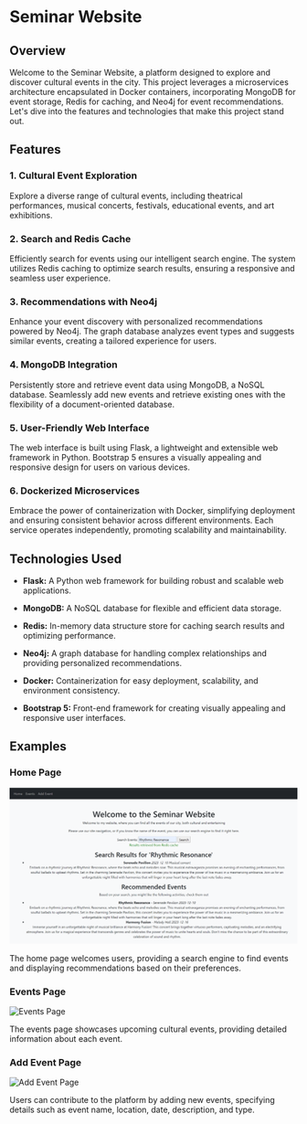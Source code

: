 # Seminar Website

## Overview

Welcome to the Seminar Website, a platform designed to explore and discover cultural events in the city. This project leverages a microservices architecture encapsulated in Docker containers, incorporating MongoDB for event storage, Redis for caching, and Neo4j for event recommendations. Let's dive into the features and technologies that make this project stand out.

## Features

### 1. Cultural Event Exploration

Explore a diverse range of cultural events, including theatrical performances, musical concerts, festivals, educational events, and art exhibitions.

### 2. Search and Redis Cache

Efficiently search for events using our intelligent search engine. The system utilizes Redis caching to optimize search results, ensuring a responsive and seamless user experience.

### 3. Recommendations with Neo4j

Enhance your event discovery with personalized recommendations powered by Neo4j. The graph database analyzes event types and suggests similar events, creating a tailored experience for users.

### 4. MongoDB Integration

Persistently store and retrieve event data using MongoDB, a NoSQL database. Seamlessly add new events and retrieve existing ones with the flexibility of a document-oriented database.

### 5. User-Friendly Web Interface

The web interface is built using Flask, a lightweight and extensible web framework in Python. Bootstrap 5 ensures a visually appealing and responsive design for users on various devices.

### 6. Dockerized Microservices

Embrace the power of containerization with Docker, simplifying deployment and ensuring consistent behavior across different environments. Each service operates independently, promoting scalability and maintainability.

## Technologies Used

- **Flask:** A Python web framework for building robust and scalable web applications.

- **MongoDB:** A NoSQL database for flexible and efficient data storage.

- **Redis:** In-memory data structure store for caching search results and optimizing performance.

- **Neo4j:** A graph database for handling complex relationships and providing personalized recommendations.

- **Docker:** Containerization for easy deployment, scalability, and environment consistency.

- **Bootstrap 5:** Front-end framework for creating visually appealing and responsive user interfaces.

## Examples

### Home Page

![Home Page](https://github.com/Danil5115/NSQL-Web-site-cultural-events/blob/main/code/home.png)

The home page welcomes users, providing a search engine to find events and displaying recommendations based on their preferences.

### Events Page

![Events Page]()

The events page showcases upcoming cultural events, providing detailed information about each event.

### Add Event Page

![Add Event Page]()

Users can contribute to the platform by adding new events, specifying details such as event name, location, date, description, and type.
